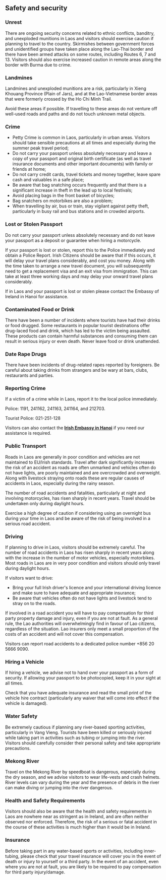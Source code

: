 ## Safety and security

### **Unrest**

There are ongoing security concerns related to ethnic conflicts, banditry, and unexploded munitions in Laos and visitors should exercise caution if planning to travel to the country. Skirmishes between government forces and unidentified groups have taken place along the Lao-Thai border and there have been armed attacks on some routes, including Routes 6, 7 and 13. Visitors should also exercise increased caution in remote areas along the border with Burma due to crime.

### **Landmines**

Landmines and unexploded munitions are a risk, particularly in Xieng Khouang Province (Plain of Jars), and at the Lao-Vietnamese border areas that were formerly crossed by the Ho Chi Minh Trail.

Avoid these areas if possible. If travelling to these areas do not venture off well-used roads and paths and do not touch unknown metal objects.

### **Crime**

* Petty Crime is common in Laos, particularly in urban areas. Visitors should take sensible precautions at all times and especially during the summer peak travel period;
* Do not carry your passport unless absolutely necessary and leave a copy of your passport and original birth certificate (as well as travel insurance documents and other important documents) with family or friends at home;
* Do not carry credit cards, travel tickets and money together, leave spare cash and valuables in a safe place;
* Be aware that bag snatching occurs frequently and that there is a significant increase in theft in the lead up to local festivals;
* Avoid placing bags in the front basket of bicycles;
* Bag snatchers on motorbikes are also a problem;
* When travelling by air, bus or train, stay vigilant against petty theft, particularly in busy rail and bus stations and in crowded airports.

### **Lost or Stolen Passport**

Do not carry your passport unless absolutely necessary and do not leave your passport as a deposit or guarantee when hiring a motorcycle.

If your passport is lost or stolen, report this to the Police immediately and obtain a Police Report. Irish Citizens should be aware that if this occurs, it will delay your travel plans considerably, and cost you money. Along with the time taken to arrange a new travel document, you will subsequently need to get a replacement visa and an exit visa from immigration. This can take at least three working days and may delay your onward travel plans considerably.

If in Laos and your passport is lost or stolen please contact the Embassy of Ireland in Hanoi for assistance.

### **Contaminated Food or Drink**

There have been a number of incidents where tourists have had their drinks or food drugged. Some restaurants in popular tourist destinations offer drug-laced food and drink, which has led to the victim being assaulted. These products can contain harmful substances and consuming them can result in serious injury or even death. Never leave food or drink unattended.

### **Date Rape Drugs**

There have been incidents of drug-related rapes reported by foreigners. Be careful about taking drinks from strangers and be wary at bars, clubs, restaurants and parties.

### **Reporting Crime**

If a victim of a crime while in Laos, report it to the local police immediately.

Police: 1191, 241162, 241163, 241164, and 212703.

Tourist Police: 021-251-128

Visitors can also contact the [**Irish Embassy in Hanoi**](https://www.ireland.ie/en/vietnam/) if you need our assistance is required.

### **Public Transport**

Roads in Laos are generally in poor condition and vehicles are not maintained to EU/Irish standards. Travel after dark significantly increases the risk of an accident as roads are often unmarked and vehicles often do not have lights, are poorly maintained and are overcrowded and overweight. Along with livestock straying onto roads these are regular causes of accidents in Laos, especially during the rainy season.

The number of road accidents and fatalities, particularly at night and involving motorcycles, has risen sharply in recent years. Travel should be undertaken only during daylight hours.

Exercise a high degree of caution if considering using an overnight bus during your time in Laos and be aware of the risk of being involved in a serious road accident.

### **Driving**

If planning to drive in Laos, visitors should be extremely careful. The number of road accidents in Laos has risen sharply in recent years along with the increase in the number of motor vehicles, especially motorbikes. Most roads in Laos are in very poor condition and visitors should only travel during daylight hours.

If visitors want to drive:

* Bring your full Irish driver's licence and your international driving licence and make sure to have adequate and appropriate insurance;
* Be aware that vehicles often do not have lights and livestock tend to stray on to the roads.

If involved in a road accident you will have to pay compensation for third party property damage and injury, even if you are not at fault. As a general rule, the Lao authorities will overwhelmingly find in favour of Lao citizens, regardless of the situation. Lao insurers only meet a small proportion of the costs of an accident and will not cover this compensation.

Visitors can report road accidents to a dedicated police number +856 20 5666 9090.

### **Hiring a Vehicle**

If hiring a vehicle, we advise not to hand over your passport as a form of security. If allowing your passport to be photocopied, keep it in your sight at all times.

Check that you have adequate insurance and read the small print of the vehicle hire contract (particularly any waiver that will come into effect if the vehicle is damaged).

### **Water Safety**

Be extremely cautious if planning any river-based sporting activities, particularly in Vang Vieng. Tourists have been killed or seriously injured while taking part in activities such as tubing or jumping into the river. Visitors should carefully consider their personal safety and take appropriate precautions.

### **Mekong River**

Travel on the Mekong River by speedboat is dangerous, especially during the dry season, and we advise visitors to wear life-vests and crash helmets. River levels can vary during the year and the presence of debris in the river can make diving or jumping into the river dangerous.

### **Health and Safety Requirements**

Visitors should also be aware that the health and safety requirements in Laos are nowhere near as stringent as in Ireland, and are often neither observed nor enforced. Therefore, the risk of a serious or fatal accident in the course of these activities is much higher than it would be in Ireland.

### **Insurance**

Before taking part in any water-based sports or activities, including inner-tubing, please check that your travel insurance will cover you in the event of death or injury to yourself or a third party. In the event of an accident, even where you are not at fault, you are likely to be required to pay compensation for third party injury/damage.